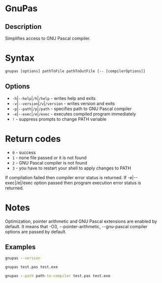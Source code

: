 # GnuPas

## Description

Simplifies access to GNU Pascal compiler.

# Syntax

```bat
gnupas [options] pathToFile pathToOutFile [-- [compilerOptions]]
```

## Options

- `-h`|`--help`|`/h`|`/help` - writes help and exits
- `-v`|`--version`|`/v`|`/version` - writes version and exits
- `-p`|`--path`|`/p`|`/path` - specifies path to GNU Pascal compiler
- `-e`|`--exec`|`/e`|`/exec` - executes compiled program immediately
- `!` - suppress prompts to change PATH variable

# Return codes

- `0` - success
- `1` - none file passed or it is not found
- `2` - GNU Pascal compiler is not found
- `3` - you have to restart your shell to apply changes to PATH

If compilation failed then compiler error status is returned.
If -e|--exec|/e|/exec option passed then program execution error status is returned.

# Notes
Optimization, pointer arithmetic and GNU Pascal extensions are enabled by default.
It means that -O3, --pointer-arithmetic, --gnu-pascal compiler options are passed by default.

## Examples

```bat
gnupas --version
```

```bat
gnupas test.pas test.exe
```

```bat
gnupas --path path-to-compiler test.pas test.exe
```

